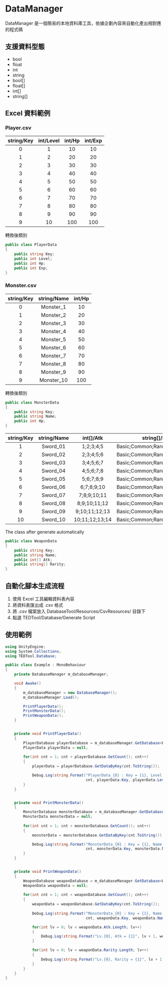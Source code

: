 # DataManager

DataManager 是一個簡易的本地資料庫工具，依據企劃內容來自動化產出相對應的程式碼

## 支援資料型態
* bool
* float
* int
* string
* bool[]
* float[]
* int[]
* string[]

## Excel 資料範例
### Player.csv
|string/Key|int/Level|int/Hp|int/Exp|
|:-------------:|:-------------:|:-------------:|:-------------:|
|0	|1	|10	|10|
|1	|2	|20	|20|
|2	|3	|30	|30|
|3	|4	|40	|40|
|4	|5	|50	|50|
|5	|6	|60	|60|
|6	|7	|70	|70|
|7	|8	|80	|80|
|8	|9	|90	|90|
|9	|10	|100	|100|

轉換後類別
```C#
public class PlayerData
{
	public string Key;
	public int Level;
	public int Hp;
	public int Exp;
}
```
### Monster.csv
|string/Key|string/Name|int/Hp|
|:-------------:|:-------------:|:-------------:|
|0	|Monster_1	|10	|
|1	|Monster_2	|20	|
|2	|Monster_3	|30	|
|3	|Monster_4	|40	|
|4	|Monster_5	|50	|
|5	|Monster_6	|60	|
|6	|Monster_7	|70	|
|7	|Monster_8	|80	|
|8	|Monster_9	|90	|
|9	|Monster_10	|100	|

轉換後類別
```C#
public class MonsterData
{
	public string Key;
	public string Name;
	public int Hp;
}
```
|string/Key	|string/Name	|int[]/Atk	|string[]/Rarity|
|:-------------:|:-------------:|:-------------:|:-------------:|
|1	|Sword_01	|1;2;3;4;5	|Basic;Common;Rare;Epic;Legendary|
|2	|Sword_02	|2;3;4;5;6	|Basic;Common;Rare;Epic;Legendary|
|3	|Sword_03	|3;4;5;6;7	|Basic;Common;Rare;Epic;Legendary|
|4	|Sword_04	|4;5;6;7;8	|Basic;Common;Rare;Epic;Legendary|
|5	|Sword_05	|5;6;7;8;9	|Basic;Common;Rare;Epic;Legendary|
|6	|Sword_06	|6;7;8;9;10	|Basic;Common;Rare;Epic;Legendary|
|7	|Sword_07	|7;8;9;10;11	|Basic;Common;Rare;Epic;Legendary|
|8	|Sword_08	|8;9;10;11;12	|Basic;Common;Rare;Epic;Legendary|
|9	|Sword_09	|9;10;11;12;13	|Basic;Common;Rare;Epic;Legendary|
|10	|Sword_10	|10;11;12;13;14	|Basic;Common;Rare;Epic;Legendary|
The class after generate automatically
```C#
public class WeaponData
{
	public string Key;
	public string Name;
	public int[] Atk;
	public string[] Rarity;
}
```

## 自動化腳本生成流程
1. 使用 Excel 工具編輯資料表內容
2. 將資料表匯出成 .csv 格式
3. 將 .csv 檔案放入 DatabaseTool/Resources/CsvResources/ 目錄下
4. 點選 TEDTool/Database/Generate Script

## 使用範例
```C#
using UnityEngine;
using System.Collections;
using TEDTool.Database;

public class Example : MonoBehaviour
{
	private DatabaseManager m_databaseManager;

	void Awake()
	{
		m_databaseManager = new DatabaseManager();
		m_databaseManager.Load();

		PrintPlayerData();
		PrintMonsterData();
		PrintWeaponData();
	}


	private void PrintPlayerData()
	{
		PlayerDatabase playerDatabase = m_databaseManager.GetDatabase<PlayerDatabase>();
		PlayerData playerData = null;
		
		for(int cnt = 1; cnt < playerDatabase.GetCount(); cnt++)
		{
			playerData = playerDatabase.GetDataByKey(cnt.ToString());

			Debug.Log(string.Format("PlayerData_{0} : Key = {1}, Level = {2}, Hp = {3}, Exp = {4}",
			                        cnt, playerData.Key, playerData.Level, playerData.Hp, playerData.Exp));
		}
	}


	private void PrintMonsterData()
	{
		MonsterDatabase monsterDatabase = m_databaseManager.GetDatabase<MonsterDatabase>();
		MonsterData monsterData = null;
		
		for(int cnt = 1; cnt < monsterDatabase.GetCount(); cnt++)
		{
			monsterData = monsterDatabase.GetDataByKey(cnt.ToString());

			Debug.Log(string.Format("MonsterData_{0} : Key = {1}, Name = {2}, Hp = {3}",
			                        cnt, monsterData.Key, monsterData.Name, monsterData.Hp));
		}
	}


	private void PrintWeaponData()
	{
		WeaponDatabase weaponDatabase = m_databaseManager.GetDatabase<WeaponDatabase>();
		WeaponData weaponData = null;
		
		for(int cnt = 1; cnt < weaponDatabase.GetCount(); cnt++)
		{
			weaponData = weaponDatabase.GetDataByKey(cnt.ToString());
			
			Debug.Log(string.Format("MonsterData_{0} : Key = {1}, Name = {2}",
			                        cnt, weaponData.Key, weaponData.Name));

			for(int lv = 0; lv < weaponData.Atk.Length; lv++)
			{
				Debug.Log(string.Format("Lv.{0}, Atk = {1}", lv + 1, weaponData.Atk[lv]));
			}

			for(int lv = 0; lv < weaponData.Rarity.Length; lv++)
			{
				Debug.Log(string.Format("Lv.{0}, Rarity = {1}", lv + 1, weaponData.Rarity[lv]));
			}
		}
	}
}
```